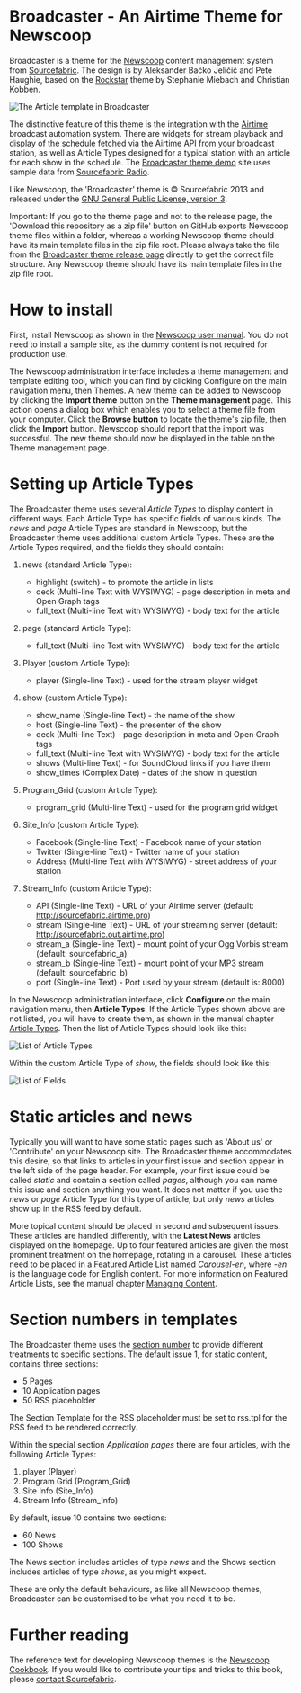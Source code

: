 Broadcaster - An Airtime Theme for Newscoop
===========================================

Broadcaster is a theme for the [Newscoop](http://www.sourcefabric.org/en/newscoop/) content management system from [Sourcefabric](http://www.sourcefabric.org/). The design is by Aleksander Baćko Jeličič and Pete Haughie, based on the [Rockstar](https://github.com/newscoop/theme-Rockstar) theme by Stephanie Miebach and Christian Kobben.

![The Article template in Broadcaster](themethumbs/broadcaster-article.png)

The distinctive feature of this theme is the integration with the [Airtime](http://www.sourcefabric.org/en/airtime) broadcast automation system. There are widgets for stream playback and display of the schedule fetched via the Airtime API from your broadcast station, as well as Article Types designed for a typical station with an article for each show in the schedule. The [Broadcaster theme demo](http://broadcaster-dev.lab.sourcefabric.org/) site uses sample data from [Sourcefabric Radio](http://radio.sourcefabric.org/).

Like Newscoop, the 'Broadcaster' theme is &copy; Sourcefabric 2013 and released under the [GNU General Public License, version 3](https://www.gnu.org/licenses/gpl.html).

Important: If you go to the theme page and not to the release page, the 'Download this repository as a zip file' button on GitHub exports Newscoop theme files within a folder, whereas a working Newscoop theme should have its main template files in the zip file root. Please always take the file from the [Broadcaster theme release page](https://github.com/newscoop/theme-Broadcaster/releases) directly to get the correct file structure. Any Newscoop theme should have its main template files in the zip file root. 

How to install
==============

First, install Newscoop as shown in the [Newscoop user manual](http://sourcefabric.booktype.pro/newscoop-42-for-journalists-and-editors/system-requirements/). You do not need to install a sample site, as the dummy content is not required for production use.

The Newscoop administration interface includes a theme management and template editing tool, which you can find by clicking Configure on the main navigation menu, then Themes. A new theme can be added to Newscoop by clicking the **Import theme** button on the **Theme management** page. This action opens a dialog box which enables you to select a theme file from your computer. Click the **Browse button** to locate the theme's zip file, then click the **Import** button. Newscoop should report that the import was successful. The new theme should now be displayed in the table on the Theme management page.

Setting up Article Types
========================

The Broadcaster theme uses several *Article Types* to display content in different ways. Each Article Type has specific fields of various kinds. The *news* and *page* Article Types are standard in Newscoop, but the Broadcaster theme uses additional custom Article Types. These are the Article Types required, and the fields they should contain:

1. news (standard Article Type):
   * highlight (switch) - to promote the article in lists
   * deck (Multi-line Text with WYSIWYG) - page description in meta and Open Graph tags
   * full_text (Multi-line Text with WYSIWYG) - body text for the article

2. page (standard Article Type):
   * full_text (Multi-line Text with WYSIWYG) - body text for the article

3. Player (custom Article Type):
   * player (Single-line Text) - used for the stream player widget

4. show (custom Article Type):
   * show_name (Single-line Text) - the name of the show
   * host (Single-line Text) - the presenter of the show
   * deck (Multi-line Text) - page description in meta and Open Graph tags
   * full_text (Multi-line Text with WYSIWYG) - body text for the article
   * shows (Multi-line Text) - for SoundCloud links if you have them
   * show_times (Complex Date) - dates of the show in question

5. Program_Grid (custom Article Type):
   * program_grid (Multi-line Text) - used for the program grid widget

6. Site_Info (custom Article Type):
   * Facebook (Single-line Text) - Facebook name of your station
   * Twitter (Single-line Text) - Twitter name of your station
   * Address (Multi-line Text with WYSIWYG) - street address of your station

7. Stream_Info (custom Article Type):
   * API (Single-line Text) - URL of your Airtime server (default: http://sourcefabric.airtime.pro)
   * stream  (Single-line Text) - URL of your streaming server (default: http://sourcefabric.out.airtime.pro)
   * stream_a (Single-line Text) - mount point of your Ogg Vorbis stream (default: sourcefabric_a)
   * stream_b (Single-line Text) - mount point of your MP3 stream (default: sourcefabric_b)
   * port (Single-line Text) - Port used by your stream (default is: 8000)

In the Newscoop administration interface, click **Configure** on the main navigation menu, then **Article Types**. If the Article Types shown above are not listed, you will have to create them, as shown in the manual chapter [Article Types](http://sourcefabric.booktype.pro/newscoop-42-for-journalists-and-editors/article-types/). Then the list of Article Types should look like this:

![List of Article Types](documentation/Screenshot-Article_Types.png)

Within the custom Article Type of *show*, the fields should look like this:

![List of Fields](documentation/Screenshot-Article_Type_Fields.png)

Static articles and news
========================

Typically you will want to have some static pages such as 'About us' or 'Contribute' on your Newscoop site. The Broadcaster theme accommodates this desire, so that links to articles in your first issue and section appear in the left side of the page header. For example, your first issue could be called *static* and contain a section called *pages*, although you can name this issue and section anything you want. It does not matter if you use the *news* or *page* Article Type for this type of article, but only *news* articles show up in the RSS feed by default.

More topical content should be placed in second and subsequent issues. These articles are handled differently, with the **Latest News** articles displayed on the homepage. Up to four featured articles are given the most prominent treatment on the homepage, rotating in a carousel. These articles need to be placed in a Featured Article List named *Carousel-en*, where *-en* is the language code for English content. For more information on Featured Article Lists, see the manual chapter [Managing Content](http://sourcefabric.booktype.pro/newscoop-42-for-journalists-and-editors/managing-content/).

Section numbers in templates
============================

The Broadcaster theme uses the [section number](http://sourcefabric.booktype.pro/newscoop-42-for-journalists-and-editors/creating-a-section/) to provide different treatments to specific sections. The default issue 1, for static content, contains three sections:

* 5 	Pages
* 10 	Application pages
* 50 	RSS placeholder

The Section Template for the RSS placeholder must be set to rss.tpl for the RSS feed to be rendered correctly.

Within the special section *Application pages* there are four articles, with the following Article Types:

1. player (Player)
2. Program Grid (Program_Grid)
3. Site Info (Site_Info)
4. Stream Info (Stream_Info)

By default, issue 10 contains two sections:

* 60 	News
* 100 	Shows

The News section includes articles of type *news* and the Shows section includes articles of type *shows*, as you might expect.

These are only the default behaviours, as like all Newscoop themes, Broadcaster can be customised to be what you need it to be.

Further reading
===============

The reference text for developing Newscoop themes is the [Newscoop Cookbook](http://manuals.sourcefabric.org/). If you would like to contribute your tips and tricks to this book, please [contact Sourcefabric](http://www.sourcefabric.org/en/about/contactus/).
